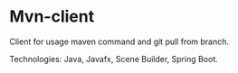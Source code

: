 # Mvn-client

Client for usage maven command and git pull from branch.

Technologies: Java, Javafx, Scene Builder, Spring Boot.
